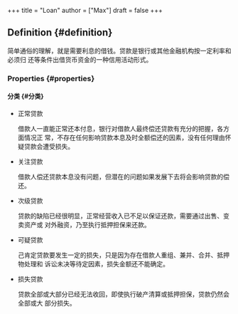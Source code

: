 +++
title = "Loan"
author = ["Max"]
draft = false
+++

## Definition {#definition}

简单通俗的理解，就是需要利息的借钱。贷款是银行或其他金融机构按一定利率和必须归
还等条件出借货币资金的一种信用活动形式。


### Properties {#properties}


#### 分类 {#分类}

<!--list-separator-->

-  正常贷款

    借款人一直能正常还本付息，银行对借款人最终偿还贷款有充分的把握，各方面情况正
    常，不存在任何影响贷款本息及时全额偿还的因素，没有任何理由怀疑贷款会遭受损失。

<!--list-separator-->

-  关注贷款

    借款人偿还贷款本息没有问题，但潜在的问题如果发展下去将会影响贷款的偿还。

<!--list-separator-->

-  次级贷款

    贷款的缺陷已经很明显，正常经营收入已不足以保证还款，需要通过出售、变卖资产或
    对外融资，乃至执行抵押担保来还款。

<!--list-separator-->

-  可疑贷款

    己肯定贷款要发生一定的损失，只是因为存在借款人重组、兼并、合并、抵押物处理和
    诉讼未决等待定因素，损失金额还不能确定。

<!--list-separator-->

-  损失贷款

    贷款全部或大部分已经无法收回，即使执行破产清算或抵押担保，贷款仍然会全部或大
    部分损失。
